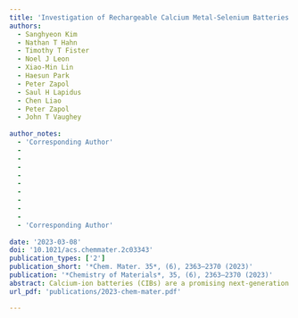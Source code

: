 ```yaml
---
title: 'Investigation of Rechargeable Calcium Metal-Selenium Batteries Enabled by Borate-Based Electrolytes'
authors:
  - Sanghyeon Kim
  - Nathan T Hahn
  - Timothy T Fister
  - Noel J Leon
  - Xiao-Min Lin
  - Haesun Park
  - Peter Zapol
  - Saul H Lapidus
  - Chen Liao
  - Peter Zapol
  - John T Vaughey
  
author_notes:
  - 'Corresponding Author'
  -
  -
  -
  -
  -
  -
  -
  -
  -
  - 'Corresponding Author'
  
date: '2023-03-08'
doi: '10.1021/acs.chemmater.2c03343'
publication_types: ['2']
publication_short: '*Chem. Mater. 35*, (6), 2363–2370 (2023)'
publication: '*Chemistry of Materials*, 35, (6), 2363–2370 (2023)'
abstract: Calcium-ion batteries (CIBs) are a promising next-generation energy storage system given the low redox potential of calcium metal and high abundance of calcium compounds. For continued CIB development, the discovery of high energy density calcium ion cathodes is needed to achieve practical energy density values. Here, we report on the use of elemental Se as a promising candidate for a high-capacity cathode material for CIBs that operates via a conversion mechanism in a Ca metal battery at room temperature. The Se electrodes demonstrate a reversible specific capacity of 180 mA h g–1 with a discharge plateau near 2.0 V (vs Ca2+/Ca) at 100 mA g–1 using an electrolyte based on the salt calcium tetrakis(hexafluoroisopropyloxy)borate (Ca(B(hfip)4)2) in 1,2-dimethoxyethane (DME) and Ca metal. The reversible electrochemical reaction between calcium and selenium is investigated using operando synchrotron-based techniques and the possible reaction mechanism discussed.  
url_pdf: 'publications/2023-chem-mater.pdf'

---
```



<!--- Supplementary notes can be added here, including [code and math](https://wowchemy.com/docs/content/writing-markdown-latex/). --->